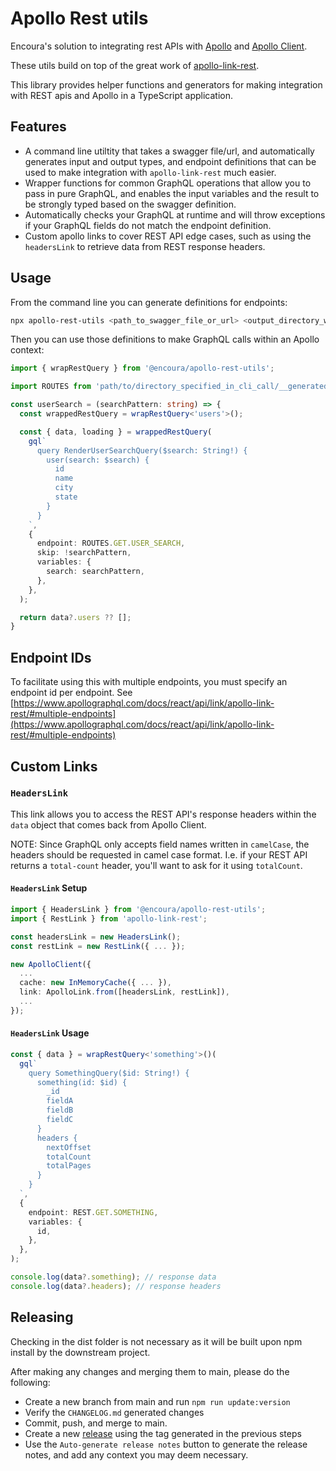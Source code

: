 # Apollo Rest utils

Encoura's solution to integrating rest APIs with
[Apollo](https://www.apollographql.com/docs/) and
[Apollo Client](https://www.apollographql.com/docs/react/).

These utils build on top of the great work of
[apollo-link-rest](https://www.apollographql.com/docs/react/api/link/apollo-link-rest/).

This library provides helper functions and generators for making integration
with REST apis and Apollo in a TypeScript application.

## Features

- A command line utiltity that takes a swagger file/url, and automatically
  generates input and output types, and endpoint definitions that can be used
  to make integration with `apollo-link-rest` much easier.
- Wrapper functions for common GraphQL operations that allow you to pass in
  pure GraphQL, and enables the input variables and the result to be strongly
  typed based on the swagger definition.
- Automatically checks your GraphQL at runtime and will throw exceptions if
  your GraphQL fields do not match the endpoint definition.
- Custom apollo links to cover REST API edge cases, such as using the
  `headersLink` to retrieve data from REST response headers.

## Usage

From the command line you can generate definitions for endpoints:

 <!-- markdownlint-capture -->
 <!-- markdownlint-disable MD013 -->
```bash
npx apollo-rest-utils <path_to_swagger_file_or_url> <output_directory_where_you_want_the_files> [optional_endpoint_id_to_use] 
```
<!-- markdownlint-restore -->

Then you can use those definitions to make GraphQL calls within an Apollo context:

```TypeScript
import { wrapRestQuery } from '@encoura/apollo-rest-utils';

import ROUTES from 'path/to/directory_specified_in_cli_call/__generatedRestEndpoints';

const userSearch = (searchPattern: string) => {
  const wrappedRestQuery = wrapRestQuery<'users'>();

  const { data, loading } = wrappedRestQuery(
    gql`
      query RenderUserSearchQuery($search: String!) {
        user(search: $search) {
          id
          name
          city
          state
        }
      }
    `,
    {
      endpoint: ROUTES.GET.USER_SEARCH,
      skip: !searchPattern,
      variables: {
        search: searchPattern,
      },
    },
  );

  return data?.users ?? [];
}
```

## Endpoint IDs

To facilitate using this with multiple endpoints, you must specify an endpoint
id per endpoint. See
[https://www.apollographql.com/docs/react/api/link/apollo-link-rest/#multiple-endpoints](https://www.apollographql.com/docs/react/api/link/apollo-link-rest/#multiple-endpoints)

## Custom Links

### `HeadersLink`

This link allows you to access the REST API's response headers within the
`data` object that comes back from Apollo Client.

NOTE: Since GraphQL only accepts field names written in `camelCase`, the headers
should be requested in camel case format. I.e. if your REST API returns a
`total-count` header, you'll want to ask for it using `totalCount`.

#### `HeadersLink` Setup

```ts
import { HeadersLink } from '@encoura/apollo-rest-utils';
import { RestLink } from 'apollo-link-rest';

const headersLink = new HeadersLink();
const restLink = new RestLink({ ... });

new ApolloClient({
  ...
  cache: new InMemoryCache({ ... }),
  link: ApolloLink.from([headersLink, restLink]),
  ...
});
```

#### `HeadersLink` Usage

```ts
const { data } = wrapRestQuery<'something'>()(
  gql`
    query SomethingQuery($id: String!) {
      something(id: $id) {
        _id
        fieldA
        fieldB
        fieldC
      }
      headers {
        nextOffset
        totalCount
        totalPages
      }
    }
  `,
  {
    endpoint: REST.GET.SOMETHING,
    variables: {
      id,
    },
  },
);

console.log(data?.something); // response data
console.log(data?.headers); // response headers
```

## Releasing

Checking in the dist folder is not necessary as it will be built upon
npm install by the downstream project.

After making any changes and merging them to main, please do the following:

- Create a new branch from main and run `npm run update:version`
- Verify the `CHANGELOG.md` generated changes
- Commit, push, and merge to main.
- Create a new
  [release](https://github.com/nrccua/apollo-rest-utils/releases/new) using
  the tag generated in the previous steps
- Use the `Auto-generate release notes` button to generate the release notes,
  and add any context you may deem necessary.
